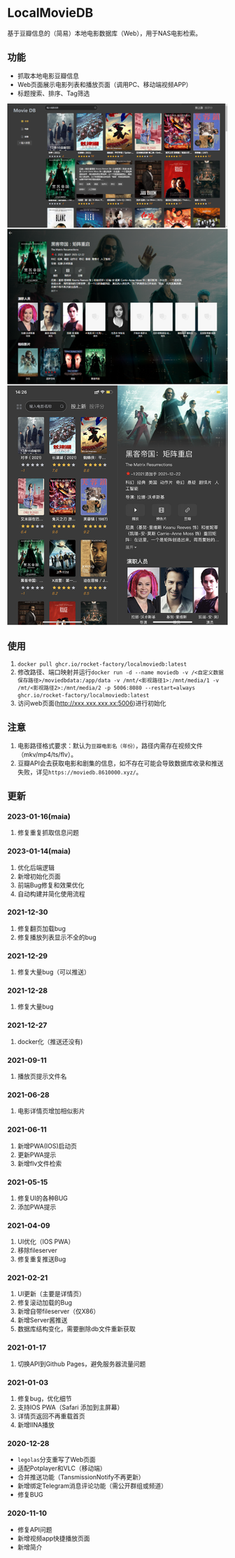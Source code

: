# LocalMovieDB
基于豆瓣信息的（简易）本地电影数据库（Web），用于NAS电影检索。


## 功能
- 抓取本地电影豆瓣信息
- Web页面展示电影列表和播放页面（调用PC、移动端视频APP）
- 标题搜索、排序、Tag筛选

![PC0](preview/PC0.png)
![MB0](preview/PC1.png)
![MB1](preview/MB.png)


## 使用
1. `docker pull ghcr.io/rocket-factory/localmoviedb:latest`
2. 修改路径、端口映射并运行`docker run -d --name moviedb -v /<自定义数据保存路径>/moviedbdata:/app/data -v /mnt/<影视路径1>:/mnt/media/1 -v /mt/<影视路径2>:/mnt/media/2 -p 5006:8080 --restart=always ghcr.io/rocket-factory/localmoviedb:latest`
3. 访问web页面(http://xxx.xxx.xxx.xx:5006)进行初始化

## 注意
1. 电影路径格式要求：默认为`豆瓣电影名（年份）`，路径内需存在视频文件（mkv/mp4/ts/flv）。
2. 豆瓣API会去获取电影和剧集的信息，如不存在可能会导致数据库收录和推送失败，详见`https://moviedb.8610000.xyz/`。

## 更新
### 2023-01-16(maia)
1. 修复重复抓取信息问题

### 2023-01-14(maia)
1. 优化后端逻辑
2. 新增初始化页面
3. 前端Bug修复和效果优化
4. 自动构建并简化使用流程

### 2021-12-30
1. 修复翻页加载bug
2. 修复播放列表显示不全的bug

### 2021-12-29
1. 修复大量bug（可以推送）

### 2021-12-28
1. 修复大量bug

### 2021-12-27
1. docker化（推送还没有)

### 2021-09-11
1. 播放页提示文件名

### 2021-06-28
1. 电影详情页增加相似影片

### 2021-06-11
1. 新增PWA(IOS)启动页
2. 更新PWA提示
3. 新增flv文件检索

### 2021-05-15
1. 修复UI的各种BUG
2. 添加PWA提示

### 2021-04-09
1. UI优化（IOS PWA）
2. 移除fileserver
3. 修复重复推送Bug

### 2021-02-21
1. UI更新（主要是详情页）
2. 修复滚动加载的Bug
3. 新增自带fileserver（仅X86）
4. 新增Server酱推送
5. 数据库结构变化，需要删除db文件重新获取

### 2021-01-17
1. 切换API到Github Pages，避免服务器流量问题

### 2021-01-03
1. 修复bug，优化细节
2. 支持IOS PWA（Safari 添加到主屏幕）
3. 详情页返回不再重载首页
4. 新增IINA播放

### 2020-12-28
- `legolas`分支重写了Web页面
- 适配Potplayer和VLC（移动端）
- 合并推送功能（TansmissionNotify不再更新）
- 新增绑定Telegram消息评论功能（需公开群组或频道）
- 修复BUG

### 2020-11-10
- 修复API问题
- 新增视频app快捷播放页面
- 新增简介
